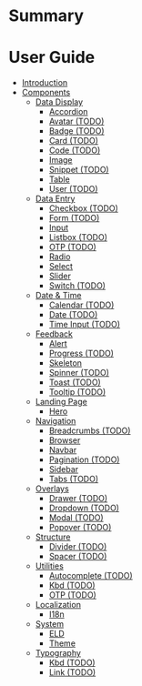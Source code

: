 # Summary

# User Guide

- [Introduction](./introduction.md)
- [Components](./components.md)
  - [Data Display]()
    - [Accordion](./components/accordion-rs.md)
    - [Avatar (TODO)]()
    - [Badge (TODO)]()
    - [Card (TODO)]()
    - [Code (TODO)]()
    - [Image](./components/image-rs.md)
    - [Snippet (TODO)]()
    - [Table](./components/table-rs.md)
    - [User (TODO)]()
  - [Data Entry]()
    - [Checkbox (TODO)]()
    - [Form (TODO)]()
    - [Input](./components/input-rs.md)
    - [Listbox (TODO)]()
    - [OTP (TODO)]()
    - [Radio](./components/radio-rs.md)
    - [Select](./components/select-rs.md)
    - [Slider](./components/slider-rs.md)
    - [Switch (TODO)]()
  - [Date & Time]()
    - [Calendar (TODO)]()
    - [Date (TODO)]()
    - [Time Input (TODO)]()
  - [Feedback]()
    - [Alert](./components/alert-rs.md)
    - [Progress (TODO)]()
    - [Skeleton](./components/skeleton-rs.md)
    - [Spinner (TODO)]()
    - [Toast (TODO)]()
    - [Tooltip (TODO)]()
  - [Landing Page]()
    - [Hero](./components/hero.md)
  - [Navigation]()
    - [Breadcrumbs (TODO)]()
    - [Browser](./components/browser-rs.md)
    - [Navbar](./components/navbar.md)
    - [Pagination (TODO)]()
    - [Sidebar](./components/sidebar.md)
    - [Tabs (TODO)]()
  - [Overlays]()
    - [Drawer (TODO)]()
    - [Dropdown (TODO)]()
    - [Modal (TODO)]()
    - [Popover (TODO)]()
  - [Structure]()
    - [Divider (TODO)]()
    - [Spacer (TODO)]()
  - [Utilities]()
    - [Autocomplete (TODO)]()
    - [Kbd (TODO)]()
    - [OTP (TODO)]()
  - [Localization]()
    - [I18n](./components/i18n.md)
  - [System]()
    - [ELD](./components/eld.md)
    - [Theme](./components/theme.md)
  - [Typography]()
    - [Kbd (TODO)]()
    - [Link (TODO)]()
